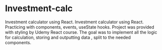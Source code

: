 # Investment-calc
Investment calculator using React.
Investment calculator using React. Practicing with components, events, useState hooks. Project was provided with styling by Udemy React course. The goal was to implement all the logic for calculation, storing and outputting data , split to the needed components.

